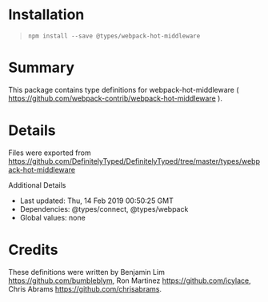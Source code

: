 # Installation
> `npm install --save @types/webpack-hot-middleware`

# Summary
This package contains type definitions for webpack-hot-middleware ( https://github.com/webpack-contrib/webpack-hot-middleware ).

# Details
Files were exported from https://github.com/DefinitelyTyped/DefinitelyTyped/tree/master/types/webpack-hot-middleware

Additional Details
 * Last updated: Thu, 14 Feb 2019 00:50:25 GMT
 * Dependencies: @types/connect, @types/webpack
 * Global values: none

# Credits
These definitions were written by Benjamin Lim <https://github.com/bumbleblym>, Ron Martinez <https://github.com/icylace>, Chris Abrams <https://github.com/chrisabrams>.
